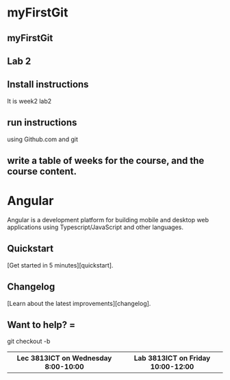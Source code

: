 # myFirstGit

## myFirstGit
## Lab 2
## Install instructions
It is week2 lab2
## run instructions
using Github.com and git
## write a table of weeks for the course, and the course content.
<table>
<tr>
<th>Lec 3813ICT on Wednesday 8:00-10:00</th>
<th>Lab 3813ICT on Friday 10:00-12:00</th>
</tr>


# Angular

Angular is a development platform for building mobile and desktop web applications using Typescript/JavaScript and other languages.

## Quickstart

[Get started in 5 minutes][quickstart].

## Changelog

[Learn about the latest improvements][changelog]. 

## Want to help? =


git checkout -b <branchname>
